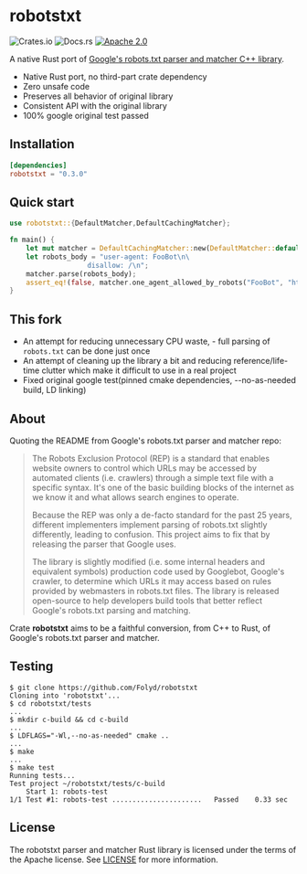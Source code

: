 # robotstxt

![Crates.io](https://img.shields.io/crates/v/robotstxt)
![Docs.rs](https://docs.rs/robotstxt/badge.svg)
[![Apache 2.0](https://img.shields.io/badge/license-Apache%202.0-blue.svg)](LICENSE)

A native Rust port of [Google's robots.txt parser and matcher C++ library](https://github.com/google/robotstxt).

- Native Rust port, no third-part crate dependency
- Zero unsafe code
- Preserves all behavior of original library
- Consistent API with the original library
- 100% google original test passed

## Installation

```toml
[dependencies]
robotstxt = "0.3.0"
```

## Quick start

```rust
use robotstxt::{DefaultMatcher,DefaultCachingMatcher};

fn main() {
    let mut matcher = DefaultCachingMatcher::new(DefaultMatcher::default());
    let robots_body = "user-agent: FooBot\n\
                   disallow: /\n";
    matcher.parse(robots_body);
    assert_eq!(false, matcher.one_agent_allowed_by_robots("FooBot", "https://foo.com/"));
}
```

## This fork

- An attempt for reducing unnecessary CPU waste, - full parsing of `robots.txt` can be done just once
- An attempt of cleaning up the library a bit and reducing reference/life-time clutter which make it difficult to use in a real project
- Fixed original google test(pinned cmake dependencies, --no-as-needed build, LD linking)

## About

Quoting the README from Google's robots.txt parser and matcher repo:

> The Robots Exclusion Protocol (REP) is a standard that enables website owners to control which URLs may be accessed by automated clients (i.e. crawlers) through a simple text file with a specific syntax. It's one of the basic building blocks of the internet as we know it and what allows search engines to operate.
>
> Because the REP was only a de-facto standard for the past 25 years, different implementers implement parsing of robots.txt slightly differently, leading to confusion. This project aims to fix that by releasing the parser that Google uses.
>
> The library is slightly modified (i.e. some internal headers and equivalent symbols) production code used by Googlebot, Google's crawler, to determine which URLs it may access based on rules provided by webmasters in robots.txt files. The library is released open-source to help developers build tools that better reflect Google's robots.txt parsing and matching.

Crate **robotstxt** aims to be a faithful conversion, from C++ to Rust, of Google's robots.txt parser and matcher.

## Testing

```
$ git clone https://github.com/Folyd/robotstxt
Cloning into 'robotstxt'...
$ cd robotstxt/tests
...
$ mkdir c-build && cd c-build
...
$ LDFLAGS="-Wl,--no-as-needed" cmake ..
...
$ make
...
$ make test
Running tests...
Test project ~/robotstxt/tests/c-build
    Start 1: robots-test
1/1 Test #1: robots-test ......................   Passed    0.33 sec
```

## License

The robotstxt parser and matcher Rust library is licensed under the terms of the
Apache license. See [LICENSE](LICENSE) for more information.
